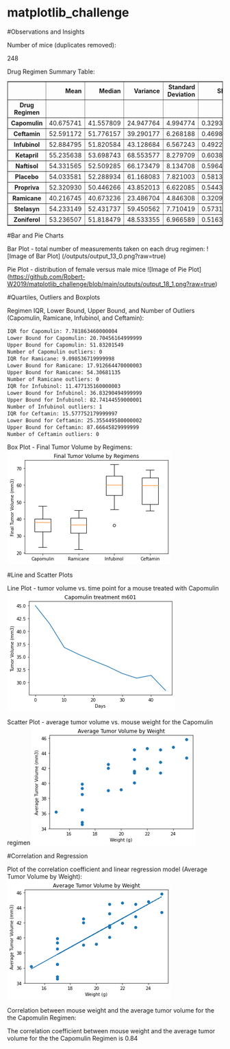 # matplotlib_challenge

#Observations and Insights

Number of mice (duplicates removed):

248

Drug Regimen Summary Table:
<div>
<table border="1" class="dataframe">
  <thead>
    <tr style="text-align: right;">
      <th></th>
      <th>Mean</th>
      <th>Median</th>
      <th>Variance</th>
      <th>Standard Deviation</th>
      <th>SEM</th>
    </tr>
    <tr>
      <th>Drug Regimen</th>
      <th></th>
      <th></th>
      <th></th>
      <th></th>
      <th></th>
    </tr>
  </thead>
  <tbody>
    <tr>
      <th>Capomulin</th>
      <td>40.675741</td>
      <td>41.557809</td>
      <td>24.947764</td>
      <td>4.994774</td>
      <td>0.329346</td>
    </tr>
    <tr>
      <th>Ceftamin</th>
      <td>52.591172</td>
      <td>51.776157</td>
      <td>39.290177</td>
      <td>6.268188</td>
      <td>0.469821</td>
    </tr>
    <tr>
      <th>Infubinol</th>
      <td>52.884795</td>
      <td>51.820584</td>
      <td>43.128684</td>
      <td>6.567243</td>
      <td>0.492236</td>
    </tr>
    <tr>
      <th>Ketapril</th>
      <td>55.235638</td>
      <td>53.698743</td>
      <td>68.553577</td>
      <td>8.279709</td>
      <td>0.603860</td>
    </tr>
    <tr>
      <th>Naftisol</th>
      <td>54.331565</td>
      <td>52.509285</td>
      <td>66.173479</td>
      <td>8.134708</td>
      <td>0.596466</td>
    </tr>
    <tr>
      <th>Placebo</th>
      <td>54.033581</td>
      <td>52.288934</td>
      <td>61.168083</td>
      <td>7.821003</td>
      <td>0.581331</td>
    </tr>
    <tr>
      <th>Propriva</th>
      <td>52.320930</td>
      <td>50.446266</td>
      <td>43.852013</td>
      <td>6.622085</td>
      <td>0.544332</td>
    </tr>
    <tr>
      <th>Ramicane</th>
      <td>40.216745</td>
      <td>40.673236</td>
      <td>23.486704</td>
      <td>4.846308</td>
      <td>0.320955</td>
    </tr>
    <tr>
      <th>Stelasyn</th>
      <td>54.233149</td>
      <td>52.431737</td>
      <td>59.450562</td>
      <td>7.710419</td>
      <td>0.573111</td>
    </tr>
    <tr>
      <th>Zoniferol</th>
      <td>53.236507</td>
      <td>51.818479</td>
      <td>48.533355</td>
      <td>6.966589</td>
      <td>0.516398</td>
    </tr>
  </tbody>
</table>
</div>



#Bar and Pie Charts

Bar Plot - total number of measurements taken on each drug regimen:
![Image of Bar Plot] (/outputs/output_13_0.png?raw=true)


Pie Plot - distribution of female versus male mice
![Image of Pie Plot] (https://github.com/Robert-W2019/matplotlib_challenge/blob/main/outputs/output_18_1.png?raw=true)

#Quartiles, Outliers and Boxplots

Regimen IQR, Lower Bound, Upper Bound, and Number of Outliers (Capomulin, Ramicane, Infubinol, and Ceftamin):


    IQR for Capomulin: 7.781863460000004
    Lower Bound for Capomulin: 20.70456164999999
    Upper Bound for Capomulin: 51.83201549
    Number of Capomulin outliers: 0
    IQR for Ramicane: 9.098536719999998
    Lower Bound for Ramicane: 17.912664470000003
    Upper Bound for Ramicane: 54.30681135
    Number of Ramicane outliers: 0
    IQR for Infubinol: 11.477135160000003
    Lower Bound for Infubinol: 36.83290494999999
    Upper Bound for Infubinol: 82.74144559000001
    Number of Infubinol outliers: 1
    IQR for Ceftamin: 15.577752179999997
    Lower Bound for Ceftamin: 25.355449580000002
    Upper Bound for Ceftamin: 87.66645829999999
    Number of Ceftamin outliers: 0

Box Plot - Final Tumor Volume by Regimens:
![Image of Box Plot](https://github.com/Robert-W2019/matplotlib_challenge/blob/main/outputs/output_22_0.png?raw=true)

#Line and Scatter Plots

Line Plot - tumor volume vs. time point for a mouse treated with Capomulin
![Image of Line Plot](https://github.com/Robert-W2019/matplotlib_challenge/blob/main/outputs/output_24_0.png)

Scatter Plot - average tumor volume vs. mouse weight for the Capomulin regimen
![Image of Scatter Plot](https://github.com/Robert-W2019/matplotlib_challenge/blob/main/outputs/output_25_0.png?raw=true)

#Correlation and Regression

Plot of the correlation coefficient and linear regression model (Average Tumor Volume by Weight):
![Image of Regression Plot](https://github.com/Robert-W2019/matplotlib_challenge/blob/main/outputs/output_27_0.png?raw=true)

Correlation between mouse weight and the average tumor volume for the the Capomulin Regimen:

The correlation coefficient between mouse weight and the average tumor volume for the the Capomulin Regimen is 0.84



